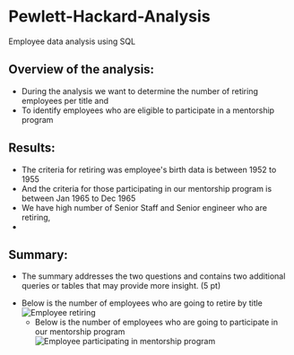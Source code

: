 # Pewlett-Hackard-Analysis
Employee data analysis using SQL

## Overview of the analysis:

- During the analysis we want to determine the number of retiring employees per title and 
- To identify employees who are eligible to participate in a mentorship program

## Results:

- The criteria for retiring was employee's birth data is  between 1952 to 1955
- And the criteria for those participating in our mentorship program is between Jan 1965 to Dec 1965
- We have high number of Senior Staff and Senior engineer who are retiring, 
- 

## Summary:

- The summary addresses the two questions and contains two additional queries or tables that may provide more insight. (5 pt)
* Below is the number of employees who are going to retire by title 
    ![Employee retiring](link)
    * Below is the number of employees who are going to participate in our mentorship program 
    ![Employee participating in mentorship program](link)